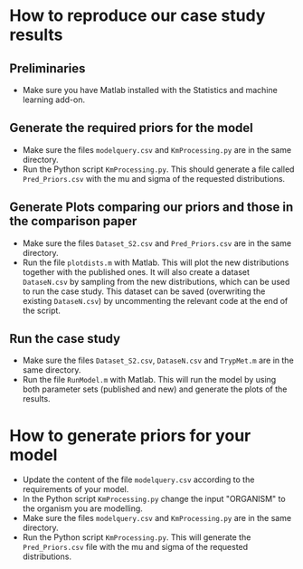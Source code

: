 # How to reproduce our case study results

## Preliminaries
- Make sure you have Matlab installed with the Statistics and machine learning
  add-on.

## Generate the required priors for the model
- Make sure the files `modelquery.csv` and `KmProcessing.py` are in the same directory.
- Run the Python script `KmProcessing.py`. This should generate a file called
  `Pred_Priors.csv` with the mu and sigma of the requested distributions.

## Generate Plots comparing our priors and those in the comparison paper
- Make sure the files `Dataset_S2.csv` and `Pred_Priors.csv` are in the same directory.
- Run the file `plotdists.m` with Matlab. This will plot the new distributions together with the published ones. It will also create a dataset `DataseN.csv` by sampling from the new distributions, which can be used to run the case study. This dataset can be saved (overwriting the existing `DataseN.csv`) by uncommenting the relevant code at the end of the script.

## Run the case study
- Make sure the files `Dataset_S2.csv`, `DataseN.csv` and `TrypMet.m` are in the same directory.
- Run the file `RunModel.m` with Matlab. This will run the model by using both parameter sets (published and new) and generate the plots of the results.

# How to generate priors for your model
- Update the content of the file `modelquery.csv` according to the requirements of your model. 
- In the Python script `KmProcessing.py` change the input "ORGANISM" to the organism you are modelling.
- Make sure the files `modelquery.csv` and `KmProcessing.py` are in the same directory.
- Run the Python script `KmProcessing.py`. This will generate the `Pred_Priors.csv` file 
  with the mu and sigma of the requested distributions.
